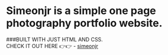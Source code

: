 # Simeonjr is a simple one page photography portfolio website.
###BUILT WITH JUST HTML AND CSS.    
CHECK IT OUT HERE 👉👉 - [simeonjr](https://starlit-lily-b9af68.netlify.app/)

